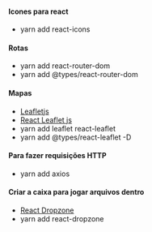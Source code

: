 #### Icones para react
 - yarn add react-icons

#### Rotas
 - yarn add react-router-dom
 - yarn add @types/react-router-dom

#### Mapas
 - [Leafletjs](https://leafletjs.com/)
 - [React Leaflet js](https://react-leaflet.js.org/)
 - yarn add leaflet react-leaflet
 - yarn add @types/react-leaflet -D

#### Para fazer requisições HTTP
 - yarn add axios

#### Criar a caixa para jogar arquivos dentro
 - [React Dropzone](https://github.com/react-dropzone/react-dropzone)
 - yarn add react-dropzone
